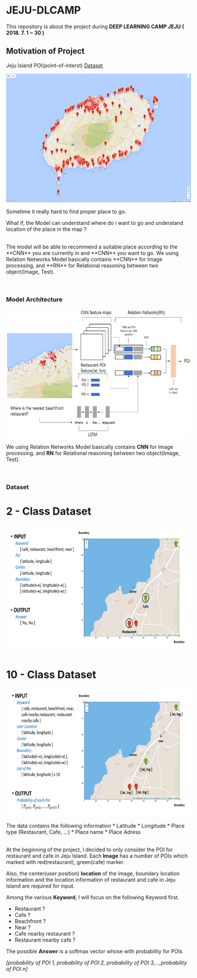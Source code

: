 # JEJU-DLCAMP

This repository is about the project during **DEEP LEARNING CAMP JEJU ( 2018. 7. 1 ~ 30 )**

## Motivation of Project

Jeju Island POI(point-of-interst) [Dataset](https://www.data.go.kr/dataset/15004770/fileData.do)
<p align="center">
    <img src="Figure/Jeju_all_restarant.png" height="350"/>
</p>

Sometime it really hard to find proper place to go.


What if, the Model can understand where do i want to go and understand location of the place in the map ?

<br/>
The model will be able to recommend a suitable place according to the **CNN** you are currently in and **CNN** you want to go.
We using Relation Networks Model basically contains **CNN** for Image processing, and **RN** for Relational reasoning between two object(Image, Test).<br/><br/><br/>


### Model Architecture
<p align="center">
    <img src="Figure/first_model.png" height="350"/>
</p>

We using Relation Networks Model basically contains **CNN** for Image processing, and **RN** for Relational reasoning between two object(Image, Test).<br/><br/><br/>


### Dataset
# 2 - Class Dataset
<p align="center">
    <img src="Figure/2class_dataset.png" height="350"/>
</p>

# 10 - Class Dataset
<p align="center">
    <img src="Figure/10class_dataset_1.png" height="350"/>
</p>
The data contains the following information
* Latitude
* Longitude
* Place type (Restaurant, Cafe, ...)
* Place name
* Place Adress<br/><br/>

At the beginning of the project, I decided to only consider the POI for restaurant and cafe in Jeju Island. Each **Image** has a number of POIs which marked with red(restaurant), green(cafe) marker.

Also, the center(user position) **location** of the image, boundary location information and the location information of restaurant and cafe in Jeju Island are required for input.

Among the various **Keyword**, I will focus on the following Keyword first.<br/>
* Restaurant ?
* Cafe ?
* Beachfront ?
* Near ?
* Cafe nearby restaurant ?
* Restaurant nearby cafe ?

The possible **Answer** is a softmax vector whose with probability for POIs

*[probability of POI 1, probability of POI 2, probability of POI 3,...,probability of POI n]*
